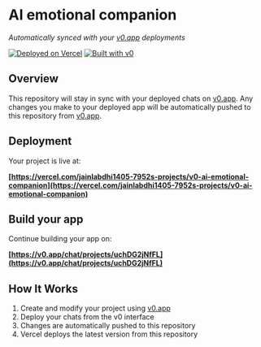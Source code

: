 # AI emotional companion

*Automatically synced with your [v0.app](https://v0.app) deployments*

[![Deployed on Vercel](https://img.shields.io/badge/Deployed%20on-Vercel-black?style=for-the-badge&logo=vercel)](https://vercel.com/jainlabdhi1405-7952s-projects/v0-ai-emotional-companion)
[![Built with v0](https://img.shields.io/badge/Built%20with-v0.app-black?style=for-the-badge)](https://v0.app/chat/projects/uchDG2jNfFL)

## Overview

This repository will stay in sync with your deployed chats on [v0.app](https://v0.app).
Any changes you make to your deployed app will be automatically pushed to this repository from [v0.app](https://v0.app).

## Deployment

Your project is live at:

**[https://vercel.com/jainlabdhi1405-7952s-projects/v0-ai-emotional-companion](https://vercel.com/jainlabdhi1405-7952s-projects/v0-ai-emotional-companion)**

## Build your app

Continue building your app on:

**[https://v0.app/chat/projects/uchDG2jNfFL](https://v0.app/chat/projects/uchDG2jNfFL)**

## How It Works

1. Create and modify your project using [v0.app](https://v0.app)
2. Deploy your chats from the v0 interface
3. Changes are automatically pushed to this repository
4. Vercel deploys the latest version from this repository
